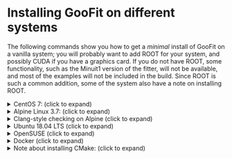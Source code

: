 # Installing GooFit on different systems

The following commands show you how to get a *minimal* install of GooFit on a vanilla system; you will probably want to add ROOT for your system, and possibly CUDA if you have a graphics card. If you do not have ROOT, some functionality, such as the Minuit1 version of the fitter, will not be available, and most of the examples will not be included in the build. Since ROOT is such a common addition, some of the system also have a note on installing ROOT.

<details><summary>CentOS 7: (click to expand)</summary><p>

For simplicity, this uses EPEL to get access to `python-pip`, and uses the pip version of CMake. Feel free to download CMake directly from Kitware instead. If you want to use Docker, you can start with `docker run -it centos`.
You can also use this recipe with an [nvidia-docker CentOS image](https://hub.docker.com/r/nvidia/cuda/).

```bash
yum install epel-release -y
yum install python-pip git gcc-c++ make -y
pip install cmake plumbum
git clone --recursive https://github.com/GooFit/GooFit.git
cd GooFit
mkdir build
cd build
cmake ..
make
make test
```

If you'd like to add ROOT, add the following lines before running CMake:

```bash
mkdir root-6 && curl https://root.cern.ch/download/root_v6.14.02.Linux-centos7-x86_64-gcc4.8.tar.gz | tar --strip-components=1 -xz -C root-6
source root-6/bin/thisroot.sh
```
</p></details>

<details><summary>Alpine Linux 3.7: (click to expand)</summary><p>

A truly minimal system, Alpine gives you a working Docker system under 3 MB. Since it is unlikely that you'll be running Alpine outside of Docker, the Docker command is included.

```bash
docker run -it alpine
apk add --no-cache make cmake g++ git libexecinfo-dev
git clone --recursive https://github.com/GooFit/GooFit.git
cd GooFit
mkdir build
cd build
cmake ..
make
ctest
```

In the spirit of minimality, this is less instructive and contains more magic, but also would also work:

```bash
docker run -it alpine
apk add --no-cache make cmake g++ git
git clone https://github.com/GooFit/GooFit.git
cd GooFit
make auto
```

If you'd like to use the Python version:

```bash
docker run -it alpine
apk add --no-cache python-dev cmake ninja g++ git libexecinfo-dev
python -m ensurepip
pip install scikit-build
pip -v install git+https://github.com/GooFit/GooFit.git
```

</p></details>

<details><summary>Clang-style checking on Alpine (click to expand)</summary><p>

If you'd like to use LLVM's clang-format to check the style, probably the easiest way to do that is with Docker and Alpine, using the Edge repository to get a recent version (5.0) of clang-format. The following lines will run the style check for you:

```bash
docker run -it alpine:edge
apk add --no-cache clang git
git clone https://github.com/GooFit/GooFit.git
cd GooFit
./scripts/check_style.sh
```

</p></details>

<details><summary>Ubuntu 18.04 LTS (click to expand)</summary><p>

Ubiquitous Ubuntu works also. Ubuntu was used for the NVidia Docker solution due to better support from NVidia. The following example uses `ninja-build` instead of make, but make works if you prefer it. You should also be able to use this recipe with  `docker run -it ubuntu` or
an [nvidia-docker Ubuntu image](https://hub.docker.com/r/nvidia/cuda/) if you don't have Ubuntu installed.

```bash
apt update && apt install -y git cmake ninja-build g++
git clone --recursive https://github.com/GooFit/GooFit.git
cd GooFit
mkdir build
cd build
cmake ..
cmake --build .
ctest
```

If you want Python bindings, add `python-dev` or `python3-dev` to the list.

If you'd like to add ROOT, add the following lines before running CMake:
```bash
mkdir root-6 && curl https://root.cern.ch/download/root_v6.14.02.Linux-ubuntu18-x86_64-gcc7.3.tar.gz | tar --strip-components=1 -xz -C root-6
source root-6/bin/thisroot.sh
```

</p></details>

<details><summary>OpenSUSE (click to expand)</summary><p>

If you use `make`, adding `-jN` where `N` is the number of cores will make builds much faster on multicore systems! `ninja` does this automatically.
If you'd like to use Docker to provide an OpenSUSE environment, add
`docker run -it opensuse sh`
to the beginning of these commands.

```bash
zypper install -y git cmake gcc-c++
git clone --recursive https://github.com/GooFit/GooFit.git
cd GooFit
make
```

If you'd like to add ROOT:

As always, https://root.cern.ch/build-prerequisites#opensuse is a good resource, though `glu-devel` seems to now be required as well. I'm using `ninja` to build in parallel automatically (and it seems to be faster as well).

```bash
zypper install -y git bash cmake gcc-c++ gcc binutils xorg-x11-libX11-devel xorg-x11-libXpm-devel xorg-x11-devel xorg-x11-proto-devel xorg-x11-libXext-devel glu-devel
zypper install -y ninja tar
git clone --depth=1 --branch=v6-14-02 http://github.com/root-project/root.git root_git
mkdir root_build
cd root_build
cmake ../root_git -GNinja -DCMAKE_INSTALL_PREFIX=/opt/root-6-14-02
cmake --build . --target install
```

Then, you can activated that copy of root with:

```bash
source /opt/root-6-14-02/bin/thisroot.sh
```

You might want to add useful extra ROOT library: `-Droofit=ON -Dmathmore=ON -Dminuit2=ON`

</p></details>

<details><summary>Docker (click to expand)</summary><p>

If you are interested in actually running on Docker, you can use the official GooFit Docker images:

```bash
docker run --rm -it goofit/goofit-omp
nvidia-docker run --rm -it goofit/goofit-cuda
```

The CUDA version will need to build on your computer; the OMP version is prebuilt. You can also start with the ROOT Docker instance:

```
docker run -it rootproject/root-ubuntu16 bash
cd
git clone --recursive https://github.com/GooFit/GooFit.git
cd GooFit
make
```

</p></details>

<details><summary>Note about installing CMake: (click to expand)</summary><p>

While other install methods for CMake, like `pip`, are easier, this way should always work. On Linux, you can manually get a version of CMake using:

```bash
mkdir cmake && wget -qO- "https://cmake.org/files/v3.12/cmake-3.12.1-Linux-x86_64.tar.gz" | tar --strip-components=1 -xz -C cmake
export PATH=`pwd`/cmake/bin:$PATH
```

The second line will need to be rerun whenever use a new shell. Feel free to make your updated CMake default; CMake is insanely backward compatible and will even "dumb itself down" when it sees a lower version in the `minimum_required` line in  `CMakeLists.txt`.

If you are a fan of using `~/.local` and already have `~/.local/bin` in your path, you can instead use:

```bash
wget -qO- "https://cmake.org/files/v3.12/cmake-3.12.1-Linux-x86_64.tar.gz" | tar --strip-components=1 -xz -C ~/.local
```

</p></details>
